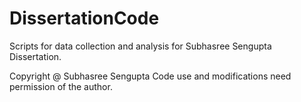 # DissertationCode
Scripts for data collection and analysis for Subhasree Sengupta Dissertation.

Copyright @ Subhasree Sengupta
Code use and modifications need permission of the author.
